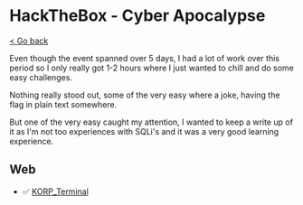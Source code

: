 # HackTheBox - Cyber Apocalypse

[< Go back](../../README.md)

Even though the event spanned over 5 days, I had a lot of work over this period so I only really got 1-2 hours where I just wanted to chill and do some easy challenges.

Nothing really stood out, some of the very easy where a joke, having the flag in plain text somewhere.

But one of the very easy caught my attention, I wanted to keep a write up of it as I'm not too experiences with SQLi's and it was a very good learning experience.

## Web

- ✅ [KORP_Terminal](./Web/KORP_Terminal/README.md)
